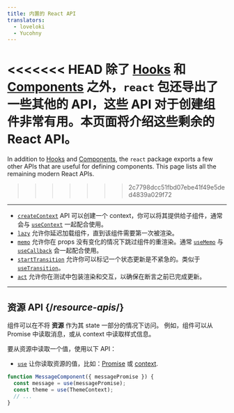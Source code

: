 ```yaml
---
title: 内置的 React API
translators:
  - loveloki
  - Yucohny
---
```


<Intro>

<<<<<<< HEAD
除了 [Hooks](/reference/react) 和 [Components](/reference/react/components) 之外，`react` 包还导出了一些其他的 API，这些 API 对于创建组件非常有用。本页面将介绍这些剩余的 React API。
=======
In addition to [Hooks](/reference/react/hooks) and [Components](/reference/react/components), the `react` package exports a few other APIs that are useful for defining components. This page lists all the remaining modern React APIs.
>>>>>>> 2c7798dcc51fbd07ebe41f49e5ded4839a029f72

</Intro>

---

* [`createContext`](/reference/react/createContext) API 可以创建一个 context，你可以将其提供给子组件，通常会与 [`useContext`](/reference/react/useContext) 一起配合使用。
* [`lazy`](/reference/react/lazy) 允许你延迟加载组件，直到该组件需要第一次被渲染。
* [`memo`](/reference/react/memo) 允许你在 props 没有变化的情况下跳过组件的重渲染。通常 [`useMemo`](/reference/react/useMemo) 与 [`useCallback`](/reference/react/useCallback) 会一起配合使用。
* [`startTransition`](/reference/react/startTransition) 允许你可以标记一个状态更新是不紧急的。类似于 [`useTransition`](/reference/react/useTransition)。
* [`act`](/reference/react/act) 允许你在测试中包装渲染和交互，以确保在断言之前已完成更新。

---

## 资源 API {/*resource-apis*/}

组件可以在不将 **资源** 作为其 state 一部分的情况下访问。 例如，组件可以从 Promise 中读取消息，或从 context 中读取样式信息。

要从资源中读取一个值，使用以下 API：

* [`use`](/reference/react/use) 让你读取资源的值，比如：[Promise](https://developer.mozilla.org/en-US/docs/Web/JavaScript/Reference/Global_Objects/Promise) 或 [context](/learn/passing-data-deeply-with-context).
```js
function MessageComponent({ messagePromise }) {
  const message = use(messagePromise);
  const theme = use(ThemeContext);
  // ...
}
```
